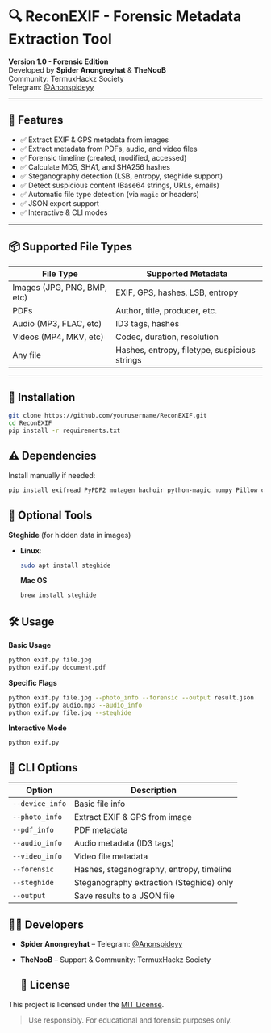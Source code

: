 # 🔍 ReconEXIF - Forensic Metadata Extraction Tool


**Version 1.0 - Forensic Edition**  
Developed by **Spider Anongreyhat** & **TheNooB**  
Community: TermuxHackz Society  
Telegram: [@Anonspideyy](https://t.me/Anonspideyy)

---

## 🧰 Features

- ✅ Extract EXIF & GPS metadata from images
- ✅ Extract metadata from PDFs, audio, and video files
- ✅ Forensic timeline (created, modified, accessed)
- ✅ Calculate MD5, SHA1, and SHA256 hashes
- ✅ Steganography detection (LSB, entropy, steghide support)
- ✅ Detect suspicious content (Base64 strings, URLs, emails)
- ✅ Automatic file type detection (via `magic` or headers)
- ✅ JSON export support
- ✅ Interactive & CLI modes

---

## 📦 Supported File Types

| File Type | Supported Metadata |
|-----------|--------------------|
| Images (JPG, PNG, BMP, etc) | EXIF, GPS, hashes, LSB, entropy |
| PDFs | Author, title, producer, etc. |
| Audio (MP3, FLAC, etc) | ID3 tags, hashes |
| Videos (MP4, MKV, etc) | Codec, duration, resolution |
| Any file | Hashes, entropy, filetype, suspicious strings |

---

## 🚀 Installation

```bash
git clone https://github.com/yourusername/ReconEXIF.git
cd ReconEXIF
pip install -r requirements.txt
```
## ⚠️ Dependencies

Install manually if needed:

```bash
pip install exifread PyPDF2 mutagen hachoir python-magic numpy Pillow colorama
```

## 🔌 Optional Tools

**Steghide** (for hidden data in images)

- **Linux**:  
  ```bash
  sudo apt install steghide
  ```
  **Mac OS**
  ```bash
  brew install steghide
  ```
## 🛠️ Usage
**Basic Usage**
```bash
python exif.py file.jpg
python exif.py document.pdf
```
**Specific Flags**
```bash
python exif.py file.jpg --photo_info --forensic --output result.json
python exif.py audio.mp3 --audio_info
python exif.py file.jpg --steghide
```
**Interactive Mode**
```
python exif.py
```
## 🔧 CLI Options

| Option           | Description                                     |
|------------------|-------------------------------------------------|
| `--device_info`  | Basic file info                                 |
| `--photo_info`   | Extract EXIF & GPS from image                   |
| `--pdf_info`     | PDF metadata                                    |
| `--audio_info`   | Audio metadata (ID3 tags)                       |
| `--video_info`   | Video file metadata                             |
| `--forensic`     | Hashes, steganography, entropy, timeline        |
| `--steghide`     | Steganography extraction (Steghide) only        |
| `--output`       | Save results to a JSON file                     |


## 👨‍💻 Developers

- **Spider Anongreyhat** – Telegram: [@Anonspideyy](https://t.me/Anonspideyy)
- **TheNooB** – Support & Community: TermuxHackz Society

  ## 📜 License

This project is licensed under the [MIT License](LICENSE).

> Use responsibly. For educational and forensic purposes only.

